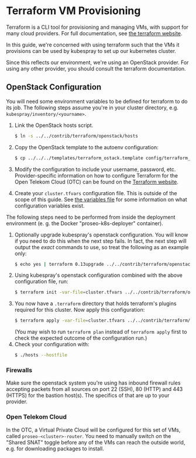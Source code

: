 Terraform VM Provisioning
=========================

Terraform is a CLI tool for provisioning and managing VMs, with support
for many cloud providers. For full documentation, see
[the terraform website](https://www.terraform.io/).

In this guide, we're concerned with using terraform such that the VMs
it provisions can be used by kubespray to set up our kubernetes cluster.

Since this reflects our environment, we're using an OpenStack provider.
For using any other provider, you should consult the terraform documentation.

OpenStack Configuration
-----------------------

You will need some environment variables to be defined for terraform to do
its job. The following steps assume you're in your cluster directory, e.g.
`kubespray/inventory/<yourname>`.

1. Link the OpenStack hosts script.
   ```bash
   $ ln -s ../../contrib/terraform/openstack/hosts
   ```
2. Copy the OpenStack template to the autoenv configuration:
   ```bash
   $ cp ../../../templates/terraform_ostack.template config/terraform_ostack.sh
   ```
3. Modify the configuration to include your username, password, etc. Provider-specific information on how to configure
   Terraform for the Open Telekom Cloud (OTC) can be found on the
   [Terraform website](https://registry.terraform.io/providers/opentelekomcloud/opentelekomcloud/latest/docs).

4. Create your `cluster.tfvars` configuration file. This is outside of the scope
   of this guide. See [the variables file](https://github.com/kubernetes-sigs/kubespray/contrib/terraform/openstack/variables.tf)
   for some information on what configuration variables exist.
   
The following steps need to be performed from inside the deployment environment
(e. g. the Docker "proseo-k8s-deployer" container).
   
1. Optionally upgrade kubespray's openstack configuration. You will know if
   you need to do this when the next step fails. In fact, the next step will
   output the *exact* commands to use, so treat the following as an example
   only:
   ```bash
   $ echo yes | terraform 0.13upgrade ../../contrib/terraform/openstack
   ```
2. Using kubespray's openstack configuration combined with the above
   configuration file, run:
   ```bash
   $ terraform init -var-file=cluster.tfvars ../../contrib/terraform/openstack
   ```
3. You now have a `.terraform` directory that holds terraform's plugins required
   for this cluster. Now apply this configuration:
   ```bash
   $ terraform apply -var-file=cluster.tfvars ../../contrib/terraform/openstack
   ```
   (You may wish to run `terraform plan` instead of `terraform apply` first to check
   the expected outcome of the configuration run.)
4. Check your configuration with:
   ```bash
   $ ./hosts --hostfile
   ```

### Firewalls

Make sure the openstack system you're using has inbound firewall rules accepting
packets from all sources on port 22 (SSH), 80 (HTTP) and 443 (HTTPS) for the
bastion host(s). The specifics of that are up to your provider.

### Open Telekom Cloud

In the OTC, a Virtual Private Cloud will be configured for this set of VMs,
called `proseo-<cluster>-router`. You need to manually switch *on* the
"Shared SNAT" toggle before any of the VMs can reach the outside world, e.g.
for downloading packages to install.
